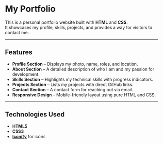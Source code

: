 #  My Portfolio

This is a personal portfolio website built with **HTML** and **CSS**.  
It showcases my profile, skills, projects, and provides a way for visitors to contact me.

---

##  Features
- **Profile Section** – Displays my photo, name, roles, and location.  
- **About Section** – A detailed description of who I am and my passion for development.  
- **Skills Section** – Highlights my technical skills with progress indicators.  
- **Projects Section** – Lists my projects with direct GitHub links.  
- **Contact Section** – A contact form for reaching out via email.  
- **Responsive Design** – Mobile-friendly layout using pure HTML and CSS.  

---

##  Technologies Used
- **HTML5**
- **CSS3**
- **[Iconify](https://iconify.design/)** for icons

